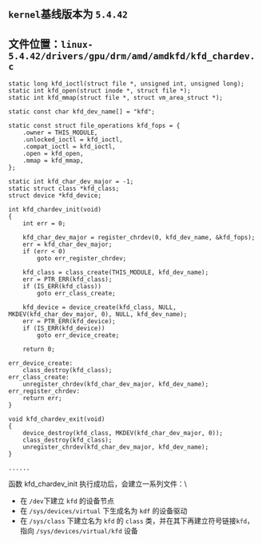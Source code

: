 ## `kernel`基线版本为 `5.4.42`
## 文件位置：`linux-5.4.42/drivers/gpu/drm/amd/amdkfd/kfd_chardev.c`

```
static long kfd_ioctl(struct file *, unsigned int, unsigned long);
static int kfd_open(struct inode *, struct file *);
static int kfd_mmap(struct file *, struct vm_area_struct *);

static const char kfd_dev_name[] = "kfd";

static const struct file_operations kfd_fops = {
	.owner = THIS_MODULE,
	.unlocked_ioctl = kfd_ioctl,
	.compat_ioctl = kfd_ioctl,
	.open = kfd_open,
	.mmap = kfd_mmap,
};

static int kfd_char_dev_major = -1;
static struct class *kfd_class;
struct device *kfd_device;

int kfd_chardev_init(void)
{
	int err = 0;

	kfd_char_dev_major = register_chrdev(0, kfd_dev_name, &kfd_fops);
	err = kfd_char_dev_major;
	if (err < 0)
		goto err_register_chrdev;

	kfd_class = class_create(THIS_MODULE, kfd_dev_name);
	err = PTR_ERR(kfd_class);
	if (IS_ERR(kfd_class))
		goto err_class_create;

	kfd_device = device_create(kfd_class, NULL, MKDEV(kfd_char_dev_major, 0), NULL, kfd_dev_name);
	err = PTR_ERR(kfd_device);
	if (IS_ERR(kfd_device))
		goto err_device_create;

	return 0;

err_device_create:
	class_destroy(kfd_class);
err_class_create:
	unregister_chrdev(kfd_char_dev_major, kfd_dev_name);
err_register_chrdev:
	return err;
}

void kfd_chardev_exit(void)
{
	device_destroy(kfd_class, MKDEV(kfd_char_dev_major, 0));
	class_destroy(kfd_class);
	unregister_chrdev(kfd_char_dev_major, kfd_dev_name);
}

......
```
函数 kfd_chardev_init 执行成功后，会建立一系列文件：\
- 在 `/dev`下建立 `kfd` 的设备节点
- 在 `/sys/devices/virtual` 下生成名为 `kdf` 的设备驱动
- 在 `/sys/class` 下建立名为 `kfd` 的 `class` 类，并在其下再建立符号链接`kfd`，指向 `/sys/devices/virtual/kfd` 设备